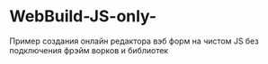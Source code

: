 # WebBuild-JS-only-
Пример создания онлайн редактора вэб форм на чистом JS  без подключения фрэйм ворков и библиотек
